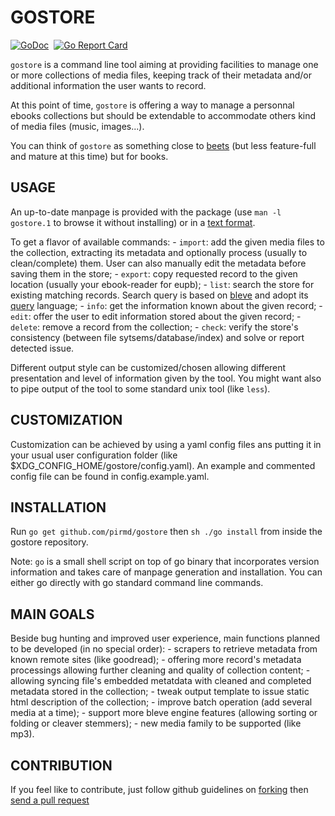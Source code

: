 # GOSTORE

[![GoDoc](https://godoc.org/github.com/pirmd/gostore?status.svg)](https://godoc.org/github.com/pirmd/gostore)&nbsp; 
[![Go Report Card](https://goreportcard.com/badge/github.com/pirmd/gostore)](https://goreportcard.com/report/github.com/pirmd/gostore)&nbsp;

`gostore` is a command line tool aiming at providing facilities to manage one
or more collections of media files, keeping track of their metadata and/or
additional information the user wants to record.

At this point of time, `gostore` is offering a way to manage a personnal ebooks
collections but should be extendable to accommodate others kind of media files
(music, images...).

You can think of `gostore` as something close to [beets](http://beets.io/) (but
less feature-full and mature at this time) but for books.

## USAGE
An up-to-date manpage is provided with the package (use `man -l gostore.1` to
browse it without installing) or in a [text format](./gostore.md).

To get a flavor of available commands:
    - `import`: add the given media files to the collection, extracting its
      metadata and optionally process (usually to clean/complete) them. User
      can also manually edit the metadata before saving them in the store;
    - `export`: copy requested record to the given location (usually your
      ebook-reader for eupb);
    - `list`: search the store for existing matching records. Search query is
      based on [bleve](https://blevesearch.com/) and adopt its
      [query](https://blevesearch.com/docs/Query-String-Query/) language;
    - `info`: get the information known about the given record;
    - `edit`: offer the user to edit information stored about the given
      record;
    - `delete`: remove a record from the collection;
    - `check`: verify the store's consistency (between file
      sytsems/database/index) and solve or report detected issue.

Different output style can be customized/chosen allowing different
presentation and level of information given by the tool. You might want
also to pipe output of the tool to some standard unix tool (like `less`).

## CUSTOMIZATION
Customization can be achieved by using a yaml config files ans putting it in
your usual user configuration folder (like $XDG_CONFIG_HOME/gostore/config.yaml).
An example and commented config file can be found in config.example.yaml.

## INSTALLATION
Run `go get github.com/pirmd/gostore` then `sh ./go install` from inside the
gostore repository.

Note: `go` is a small shell script on top of go binary that incorporates
version information and takes care of manpage generation and installation.
You can either go directly with go standard command line commands.

## MAIN GOALS
Beside bug hunting and improved user experience, main functions planned to be
developed (in no special order):
    - scrapers to retrieve metadata from known remote sites (like goodread);
    - offering more record's metadata processings allowing further cleaning and
      quality of collection content; 
    - allowing syncing file's embedded metatdata with cleaned and completed
      metadata stored in the collection;
    - tweak output template to issue static html description of the collection;
    - improve batch operation (add several media at a time);
    - support more bleve engine features (allowing sorting or folding or
      cleaver stemmers);
    - new media family to be supported (like mp3).

## CONTRIBUTION
If you feel like to contribute, just follow github guidelines on
[forking](https://help.github.com/articles/fork-a-repo/) then [send a pull
request](https://help.github.com/articles/creating-a-pull-request/)


[modeline]: # ( vim: set fenc=utf-8 spell spl=en: )
